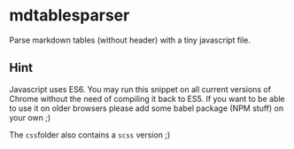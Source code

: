 # mdtablesparser

Parse markdown tables (without header) with a tiny javascript file.

## Hint

Javascript uses ES6. You may run this snippet on all current versions of Chrome without the need of compiling it back to ES5\. If you want to be able to use it on older browsers please add some babel package (NPM stuff) on your own ;)

The `css`folder also contains a `scss` version ;)
